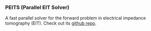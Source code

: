 ### PEITS (Parallel EIT Solver)

A fast parallel solver for the forward problem in electrical impedance tomography (EIT).
Check out its [github repo](https://github.com/EIT-team/PEITS).
